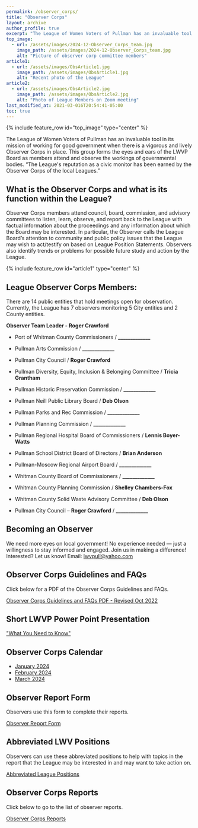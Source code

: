 ```yaml
---
permalink: /observer_corps/
title: "Observer Corps"
layout: archive
author_profile: true
excerpt: "The League of Women Voters of Pullman has an invaluable tool in its mission of working for good government when there is a vigorous and lively Observer Corps in place. This group forms the eyes and ears of the LWVP Board as participants attend and observe the workings of governmental bodies."
top_image:
  - url: /assets/images/2024-12-Observer_Corps_team.jpg
    image_path: /assets/images/2024-12-Observer_Corps_team.jpg
    alt: "Picture of observer corp committee members"
article1:
  - url: /assets/images/ObsArticle1.jpg
    image_path: /assets/images/ObsArticle1.jpg
    alt: "Recent photo of the League"
article2:
  - url: /assets/images/ObsArticle2.jpg
    image_path: /assets/images/ObsArticle2.jpg
    alt: "Photo of League Members on Zoom meeting"
last_modified_at: 2021-03-016T20:54:41-05:00
toc: true
---
```



{% include feature_row id="top_image" type="center" %}

The League of Women Voters of Pullman has an invaluable tool in its mission of working for good government when there is a vigorous and lively Observer Corps in place. This group forms the eyes and ears of the LWVP Board as members attend and observe the workings of governmental bodies. “The League's reputation as a civic monitor has been earned by the Observer Corps of the local Leagues.”

## What is the Observer Corps and what is its function within the League?
Observer Corps members attend council, board, commission, and advisory committees to listen, learn, observe, and report back to the League with factual information about the proceedings and any information about which the Board may be interested. In particular, the Observer calls the League Board’s attention to community and public policy issues that the League may wish to act/testify on based on League Position Statements. Observers also identify trends or problems for possible future study and action by the League.

{% include feature_row id="article1" type="center" %}


## League Observer Corps Members:

There are 14 public entities that hold meetings open for observation. Currently, the League has 7 observers monitoring 5 City entities and 2 County entities.

<b>Observer Team Leader - Roger Crawford</b>

* Port of Whitman County Commissioners / <b>_____________</b>

* Pullman Arts Commission / <b>_____________</b>

* Pullman City Council / <b>Roger Crawford</b>

* Pullman Diversity, Equity, Inclusion & Belonging Committee / <b>Tricia Grantham</b>

* Pullman Historic Preservation Commission / <b>_____________</b>

* Pullman Neill Public Library Board / <b>Deb Olson</b>

* Pullman Parks and Rec Commission / <b>_____________</b>

* Pullman Planning Commission / <b>_____________</b>

* Pullman Regional Hospital Board of Commissioners / <b>Lennis Boyer-Watts</b>

* Pullman School District Board of Directors / <b>Brian Anderson</b>

* Pullman-Moscow Regional Airport Board / <b>_____________</b>

* Whitman County Board of Commissioners / <b>_____________</b>

* Whitman County Planning Commission / <b>Shelley Chambers-Fox</b>

* Whitman County Solid Waste Advisory Committee / <b>Deb Olson</b>

* Pullman City Council – <b>Roger Crawford</b> / <b>_____________</b>

## Becoming an Observer

We need more eyes on local government!  No experience needed — just a willingness to stay informed and engaged.  Join us in making a difference! Interested? Let us know!  Email: [lwvpull@yahoo.com](mailto:lwvpull@yahoo.com)

## Observer Corps Guidelines and FAQs

Click below for a PDF of the Observer Corps Guidelines and FAQs.

[Observer Corps Guidelines and FAQs PDF - Revised Oct 2022](https://lwvpullman.org/assets/PDFs/ObserverCorpReports/2022-10-Guidelines_and_FAQs.pdf)


## Short LWVP Power Point Presentation
["What You Need to Know"](https://lwvpullman.org/assets/PDFs/OnlineSelfOrientation2022-10.pdf)
## Observer Corps Calendar

* [January  2024](https://lwvpullman.org/assets/PDFs/ObserverCorpReports/2024-01ObsCalendar.pdf)
* [February 2024](https://lwvpullman.org/assets/PDFs/ObserverCorpReports/2024-02ObsCalendar.pdf)
* [March 2024](https://lwvpullman.org/assets/PDFs/ObserverCorpReports/2024-03ObsCalendar.pdf)


## Observer Report Form

Observers use this form to complete their reports.

[Observer Report Form](https://lwvpullman.org/assets/PDFs/ObserverCorpReports/2024-12-17ReportForm.pdf)

## Abbreviated LWV Positions

Observers can use these abbreviated positions to help with topics in the report that the League may be interested in and may want to take action on.

[Abbreviated League Positions](https://lwvpullman.org/assets/PDFs/ObserverCorpReports/2023-04-Abbreviated_LWV_Positions.pdf)


## Observer Corps Reports

Click below to go to the list of observer reports.

[Observer Corps Reports](https://lwvpullman.org/observer_corps/Observer_reports/)



